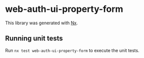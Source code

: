 # web-auth-ui-property-form

This library was generated with [Nx](https://nx.dev).

## Running unit tests

Run `nx test web-auth-ui-property-form` to execute the unit tests.
